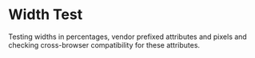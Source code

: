 # Width Test

Testing widths in percentages, vendor prefixed attributes and pixels and checking cross-browser compatibility for these attributes.
